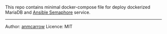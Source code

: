 This repo contains minimal docker-compose file for
deploy dockerized MariaDB and 
[Ansible Semaphore](https://github.com/ansible-semaphore/) service.

---
Author: [anmcarrow](mailto:mb@mcrrw.me) 
Licence: MIT
